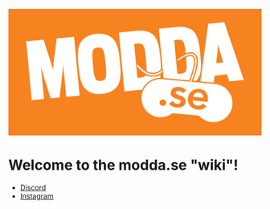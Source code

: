 ![Modda.se](/modda-logo-github.png)
# Welcome to the modda.se "wiki"!

- [Discord](https://discord.gg/SbykG4x)
- [Instagram](https://www.instagram.com/modda.se/)
